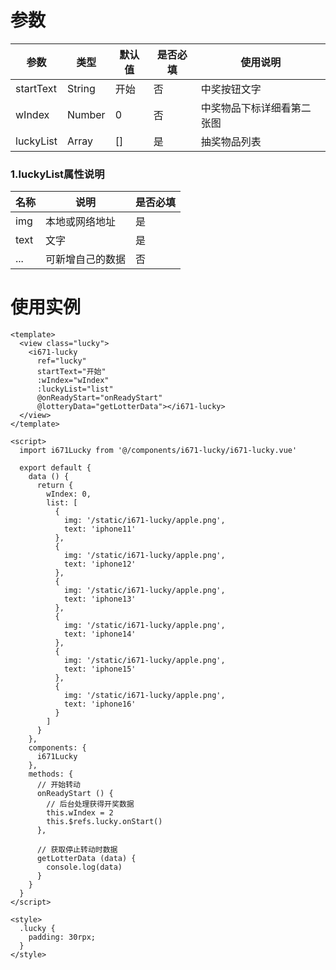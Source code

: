 # 参数

| 参数 | 类型 | 默认值 | 是否必填 | 使用说明 |
| ------- | ------- | ------- | ------- |------- |
| startText | String | 开始 | 否 | 中奖按钮文字 |
| wIndex | Number | 0 | 否 | 中奖物品下标详细看第二张图 |
| luckyList | Array | [] | 是 | 抽奖物品列表 |

### 1.luckyList属性说明

| 名称 | 说明 | 是否必填 |
| ------- | ------- | ------- |
| img | 本地或网络地址 | 是 |
| text | 文字 | 是 |
| ... | 可新增自己的数据 | 否 |

# 使用实例
```
<template>
  <view class="lucky">
    <i671-lucky
      ref="lucky"
      startText="开始"
      :wIndex="wIndex"
      :luckyList="list"
      @onReadyStart="onReadyStart"
      @lotteryData="getLotterData"></i671-lucky>
  </view>
</template>

<script>
  import i671Lucky from '@/components/i671-lucky/i671-lucky.vue'
  
  export default {
    data () {
      return {
        wIndex: 0,
        list: [
          {
            img: '/static/i671-lucky/apple.png',
            text: 'iphone11'
          },
          {
            img: '/static/i671-lucky/apple.png',
            text: 'iphone12'
          },
          {
            img: '/static/i671-lucky/apple.png',
            text: 'iphone13'
          },
          {
            img: '/static/i671-lucky/apple.png',
            text: 'iphone14'
          },
          {
            img: '/static/i671-lucky/apple.png',
            text: 'iphone15'
          },
          {
            img: '/static/i671-lucky/apple.png',
            text: 'iphone16'
          }
        ]
      }
    },
    components: {
      i671Lucky
    },
    methods: {
      // 开始转动
      onReadyStart () {
        // 后台处理获得开奖数据
        this.wIndex = 2
        this.$refs.lucky.onStart()
      },
      
      // 获取停止转动时数据
      getLotterData (data) {
        console.log(data)
      }
    }
  }
</script>

<style>
  .lucky {
    padding: 30rpx;
  }
</style>

```